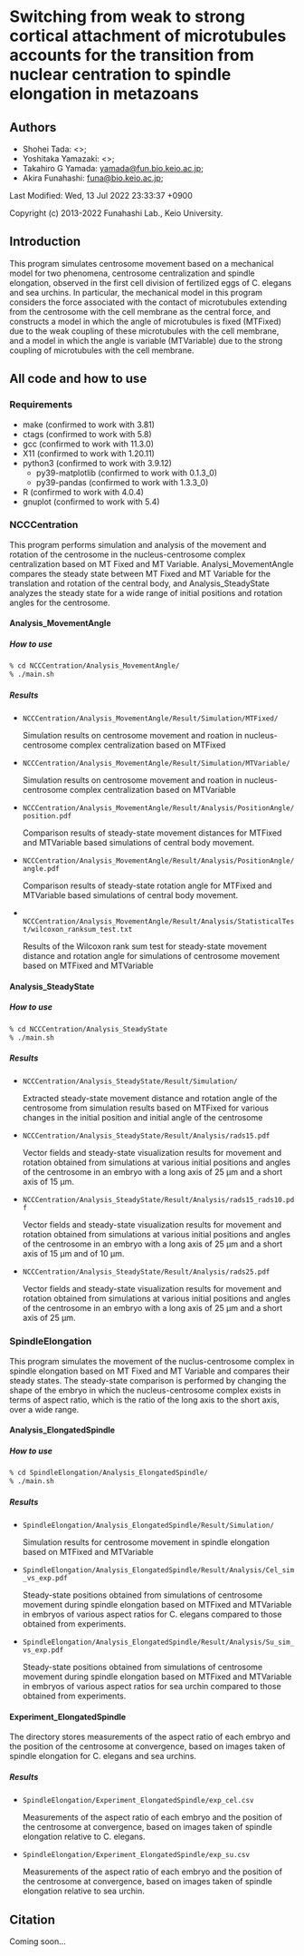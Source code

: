 # Switching from weak to strong cortical attachment of microtubules accounts for the transition from nuclear centration to spindle elongation in metazoans

## Authors
- Shohei Tada: <>;
- Yoshitaka Yamazaki: <>;
- Takahiro G Yamada: <yamada@fun.bio.keio.ac.jp>;
- Akira Funahashi: <funa@bio.keio.ac.jp>;

Last Modified: Wed, 13 Jul 2022 23:33:37 +0900

Copyright (c) 2013-2022 Funahashi Lab., Keio University.

## Introduction
This program simulates centrosome movement based on a mechanical model for two phenomena, centrosome centralization and spindle elongation, observed in the first cell division of fertilized eggs of C. elegans and sea urchins. In particular, the mechanical model in this program considers the force associated with the contact of microtubules extending from the centrosome with the cell membrane as the central force, and constructs a model in which the angle of microtubules is fixed (MTFixed) due to the weak coupling of these microtubules with the cell membrane, and a model in which the angle is variable (MTVariable) due to the strong coupling of microtubules with the cell membrane.
## All code and how to use
### Requirements
- make (confirmed to work with 3.81)
- ctags (confirmed to work with 5.8)
- gcc  (confirmed to work with 11.3.0)
- X11 (confirmed to work with 1.20.11)
- python3 (confirmed to work with 3.9.12)
  - py39-matplotlib (confirmed to work with 0.1.3_0)
  - py39-pandas (confirmed to work with 1.3.3_0)
- R (confirmed to work with 4.0.4)
- gnuplot (confirmed to work with 5.4)
 

### NCCCentration
This program performs simulation and analysis of the movement and rotation of the centrosome in the nucleus-centrosome complex centralization based on MT Fixed and MT Variable. Analysi\_MovementAngle compares the steady state between MT Fixed and MT Variable for the translation and rotation of the central body, and Analysis_SteadyState analyzes the steady state for a wide range of initial positions and rotation angles for the centrosome.

#### Analysis_MovementAngle
##### How to use
```sh
% cd NCCCentration/Analysis_MovementAngle/
% ./main.sh
```
##### Results
- ``NCCCentration/Analysis_MovementAngle/Result/Simulation/MTFixed/``
	
	Simulation results on centrosome movement and roation in nucleus-centrosome complex centralization based on MTFixed
- ``NCCCentration/Analysis_MovementAngle/Result/Simulation/MTVariable/``

	Simulation results on centrosome movement and roation in nucleus-centrosome complex centralization based on MTVariable	
- ``NCCCentration/Analysis_MovementAngle/Result/Analysis/PositionAngle/position.pdf``

	Comparison results of steady-state movement distances for MTFixed and MTVariable based simulations of central body movement.
- ``NCCCentration/Analysis_MovementAngle/Result/Analysis/PositionAngle/angle.pdf ``

	Comparison results of steady-state rotation angle for MTFixed and MTVariable based simulations of central body movement.
- `` NCCCentration/Analysis_MovementAngle/Result/Analysis/StatisticalTest/wilcoxon_ranksum_test.txt``

	Results of the Wilcoxon rank sum test for steady-state movement distance and rotation angle for simulations of centrosome movement based on MTFixed and MTVariable
	
#### Analysis_SteadyState
##### How to use
```sh
% cd NCCCentration/Analysis_SteadyState
% ./main.sh
```

##### Results
- ``NCCCentration/Analysis_SteadyState/Result/Simulation/``

	Extracted steady-state movement distance and rotation angle of the centrosome from simulation results based on MTFixed for various changes in the initial position and initial angle of the centrosome	
- ``NCCCentration/Analysis_SteadyState/Result/Analysis/rads15.pdf``

	Vector fields and steady-state visualization results for movement and rotation obtained from simulations at various initial positions and angles of the centrosome in an embryo with a long axis of 25 μm and a short axis of 15 μm.
- ``NCCCentration/Analysis_SteadyState/Result/Analysis/rads15_rads10.pdf``

	Vector fields and steady-state visualization results for movement and rotation obtained from simulations at various initial positions and angles of the centrosome in an embryo with a long axis of 25 μm and a short axis of 15 μm and of 10 μm.
- ``NCCCentration/Analysis_SteadyState/Result/Analysis/rads25.pdf``

	Vector fields and steady-state visualization results for movement and rotation obtained from simulations at various initial positions and angles of the centrosome in an embryo with a long axis of 25 μm and a short axis of 25 μm.

### SpindleElongation
This program simulates the movement of the nuclus-centrosome complex in spindle elongation based on MT Fixed and MT Variable and compares their steady states. The steady-state comparison is performed by changing the shape of the embryo in which the nucleus-centrosome complex exists in terms of aspect ratio, which is the ratio of the long axis to the short axis, over a wide range.
#### Analysis_ElongatedSpindle
##### How to use
```sh
% cd SpindleElongation/Analysis_ElongatedSpindle/
% ./main.sh
```

##### Results
- ``SpindleElongation/Analysis_ElongatedSpindle/Result/Simulation/``

	Simulation results for centrosome movement in spindle elongation based on MTFixed and MTVariable
- ``SpindleElongation/Analysis_ElongatedSpindle/Result/Analysis/Cel_sim_vs_exp.pdf``

	Steady-state positions obtained from simulations of centrosome movement during spindle elongation based on MTFixed and MTVariable in embryos of various aspect ratios for C. elegans compared to those obtained from experiments.
- ``SpindleElongation/Analysis_ElongatedSpindle/Result/Analysis/Su_sim_vs_exp.pdf``

	Steady-state positions obtained from simulations of centrosome movement during spindle elongation based on MTFixed and MTVariable in embryos of various aspect ratios for sea urchin compared to those obtained from experiments.	

####  Experiment_ElongatedSpindle
The directory stores measurements of the aspect ratio of each embryo and the position of the centrosome at convergence, based on images taken of spindle elongation for C. elegans and sea urchins.	

##### Results
- ``SpindleElongation/Experiment_ElongatedSpindle/exp_cel.csv``
	
	Measurements of the aspect ratio of each embryo and the position of the centrosome at convergence, based on images taken of spindle elongation relative to C. elegans.

- ``SpindleElongation/Experiment_ElongatedSpindle/exp_su.csv``

	Measurements of the aspect ratio of each embryo and the position of the centrosome at convergence, based on images taken of spindle elongation relative to sea urchin.
	
	
## Citation
Coming soon...
